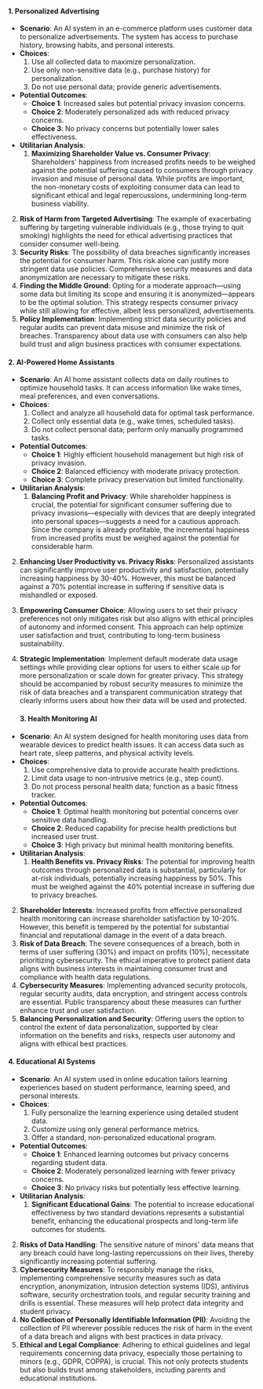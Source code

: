 #### 1. Personalized Advertising

- **Scenario**: An AI system in an e-commerce platform uses customer data to personalize advertisements. The system has access to purchase history, browsing habits, and personal interests.
- **Choices**:
    1. Use all collected data to maximize personalization.
    2. Use only non-sensitive data (e.g., purchase history) for personalization.
    3. Do not use personal data; provide generic advertisements.
- **Potential Outcomes**:
    - **Choice 1**: Increased sales but potential privacy invasion concerns.
    - **Choice 2**: Moderately personalized ads with reduced privacy concerns.
    - **Choice 3**: No privacy concerns but potentially lower sales effectiveness.
- **Utilitarian Analysis**: 
  1. **Maximizing Shareholder Value vs. Consumer Privacy**: Shareholders' happiness from increased profits needs to be weighed against the potential suffering caused to consumers through privacy invasion and misuse of personal data. While profits are important, the non-monetary costs of exploiting consumer data can lead to significant ethical and legal repercussions, undermining long-term business viability.
2. **Risk of Harm from Targeted Advertising**: The example of exacerbating suffering by targeting vulnerable individuals (e.g., those trying to quit smoking) highlights the need for ethical advertising practices that consider consumer well-being.
3. **Security Risks**: The possibility of data breaches significantly increases the potential for consumer harm. This risk alone can justify more stringent data use policies. Comprehensive security measures and data anonymization are necessary to mitigate these risks.
4. **Finding the Middle Ground**: Opting for a moderate approach—using some data but limiting its scope and ensuring it is anonymized—appears to be the optimal solution. This strategy respects consumer privacy while still allowing for effective, albeit less personalized, advertisements.
5. **Policy Implementation**: Implementing strict data security policies and regular audits can prevent data misuse and minimize the risk of breaches. Transparency about data use with consumers can also help build trust and align business practices with consumer expectations.
  
  #### 2. AI-Powered Home Assistants

- **Scenario**: An AI home assistant collects data on daily routines to optimize household tasks. It can access information like wake times, meal preferences, and even conversations.
- **Choices**:
    1. Collect and analyze all household data for optimal task performance.
    2. Collect only essential data (e.g., wake times, scheduled tasks).
    3. Do not collect personal data; perform only manually programmed tasks.
- **Potential Outcomes**:
    - **Choice 1**: Highly efficient household management but high risk of privacy invasion.
    - **Choice 2**: Balanced efficiency with moderate privacy protection.
    - **Choice 3**: Complete privacy preservation but limited functionality.
- **Utilitarian Analysis**: 
  1. **Balancing Profit and Privacy**: While shareholder happiness is crucial, the potential for significant consumer suffering due to privacy invasions—especially with devices that are deeply integrated into personal spaces—suggests a need for a cautious approach. Since the company is already profitable, the incremental happiness from increased profits must be weighed against the potential for considerable harm.
2. **Enhancing User Productivity vs. Privacy Risks**: Personalized assistants can significantly improve user productivity and satisfaction, potentially increasing happiness by 30-40%. However, this must be balanced against a 70% potential increase in suffering if sensitive data is mishandled or exposed.
3. **Empowering Consumer Choice**: Allowing users to set their privacy preferences not only mitigates risk but also aligns with ethical principles of autonomy and informed consent. This approach can help optimize user satisfaction and trust, contributing to long-term business sustainability.
4. **Strategic Implementation**: Implement default moderate data usage settings while providing clear options for users to either scale up for more personalization or scale down for greater privacy. This strategy should be accompanied by robust security measures to minimize the risk of data breaches and a transparent communication strategy that clearly informs users about how their data will be used and protected.
   
   #### 3. Health Monitoring AI

- **Scenario**: An AI system designed for health monitoring uses data from wearable devices to predict health issues. It can access data such as heart rate, sleep patterns, and physical activity levels.
- **Choices**:
    1. Use comprehensive data to provide accurate health predictions.
    2. Limit data usage to non-intrusive metrics (e.g., step count).
    3. Do not process personal health data; function as a basic fitness tracker.
- **Potential Outcomes**:
    - **Choice 1**: Optimal health monitoring but potential concerns over sensitive data handling.
    - **Choice 2**: Reduced capability for precise health predictions but increased user trust.
    - **Choice 3**: High privacy but minimal health monitoring benefits.
- **Utilitarian Analysis**: 
  1. **Health Benefits vs. Privacy Risks**: The potential for improving health outcomes through personalized data is substantial, particularly for at-risk individuals, potentially increasing happiness by 50%. This must be weighed against the 40% potential increase in suffering due to privacy breaches.
2. **Shareholder Interests**: Increased profits from effective personalized health monitoring can increase shareholder satisfaction by 10-20%. However, this benefit is tempered by the potential for substantial financial and reputational damage in the event of a data breach.
3. **Risk of Data Breach**: The severe consequences of a breach, both in terms of user suffering (30%) and impact on profits (10%), necessitate prioritizing cybersecurity. The ethical imperative to protect patient data aligns with business interests in maintaining consumer trust and compliance with health data regulations.
4. **Cybersecurity Measures**: Implementing advanced security protocols, regular security audits, data encryption, and stringent access controls are essential. Public transparency about these measures can further enhance trust and user satisfaction.
5. **Balancing Personalization and Security**: Offering users the option to control the extent of data personalization, supported by clear information on the benefits and risks, respects user autonomy and aligns with ethical best practices.

#### 4. Educational AI Systems

- **Scenario**: An AI system used in online education tailors learning experiences based on student performance, learning speed, and personal interests.
- **Choices**:
    1. Fully personalize the learning experience using detailed student data.
    2. Customize using only general performance metrics.
    3. Offer a standard, non-personalized educational program.
- **Potential Outcomes**:
    - **Choice 1**: Enhanced learning outcomes but privacy concerns regarding student data.
    - **Choice 2**: Moderately personalized learning with fewer privacy concerns.
    - **Choice 3**: No privacy risks but potentially less effective learning.
- **Utilitarian Analysis**: 
  1. **Significant Educational Gains**: The potential to increase educational effectiveness by two standard deviations represents a substantial benefit, enhancing the educational prospects and long-term life outcomes for students.
2. **Risks of Data Handling**: The sensitive nature of minors' data means that any breach could have long-lasting repercussions on their lives, thereby significantly increasing potential suffering.
3. **Cybersecurity Measures**: To responsibly manage the risks, implementing comprehensive security measures such as data encryption, anonymization, intrusion detection systems (IDS), antivirus software, security orchestration tools, and regular security training and drills is essential. These measures will help protect data integrity and student privacy.
4. **No Collection of Personally Identifiable Information (PII)**: Avoiding the collection of PII wherever possible reduces the risk of harm in the event of a data breach and aligns with best practices in data privacy.
5. **Ethical and Legal Compliance**: Adhering to ethical guidelines and legal requirements concerning data privacy, especially those pertaining to minors (e.g., GDPR, COPPA), is crucial. This not only protects students but also builds trust among stakeholders, including parents and educational institutions.
   